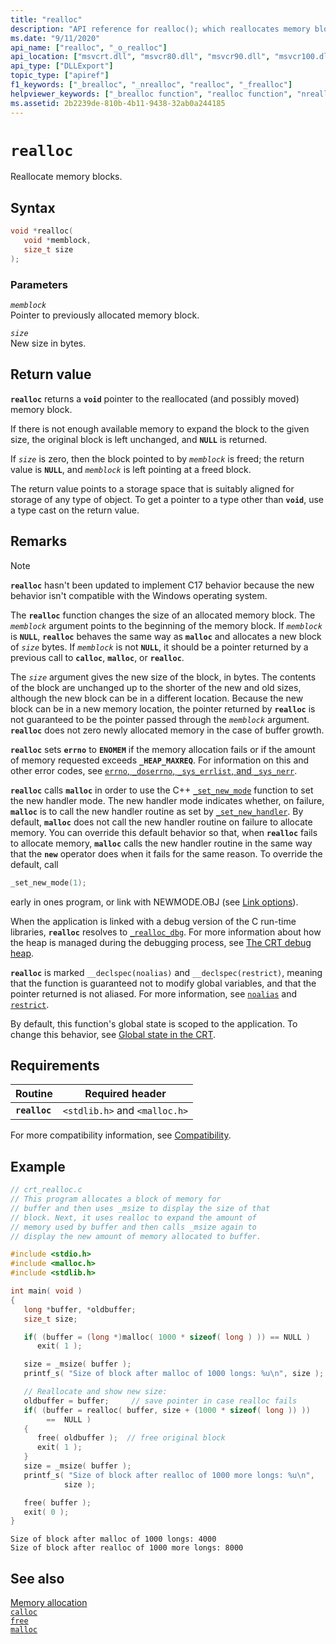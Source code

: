 ```yaml
---
title: "realloc"
description: "API reference for realloc(); which reallocates memory blocks."
ms.date: "9/11/2020"
api_name: ["realloc", "_o_realloc"]
api_location: ["msvcrt.dll", "msvcr80.dll", "msvcr90.dll", "msvcr100.dll", "msvcr100_clr0400.dll", "msvcr110.dll", "msvcr110_clr0400.dll", "msvcr120.dll", "msvcr120_clr0400.dll", "ucrtbase.dll", "api-ms-win-crt-heap-l1-1-0.dll", "api-ms-win-crt-private-l1-1-0.dll"]
api_type: ["DLLExport"]
topic_type: ["apiref"]
f1_keywords: ["_brealloc", "_nrealloc", "realloc", "_frealloc"]
helpviewer_keywords: ["_brealloc function", "realloc function", "nrealloc function", "frealloc function", "_nrealloc function", "memory blocks, reallocating", "memory, reallocating", "_frealloc function", "reallocate memory blocks"]
ms.assetid: 2b2239de-810b-4b11-9438-32ab0a244185
---
```

# `realloc`

Reallocate memory blocks.

## Syntax

```C
void *realloc(
   void *memblock,
   size_t size
);
```

### Parameters

*`memblock`*\
Pointer to previously allocated memory block.

*`size`*\
New size in bytes.

## Return value

**`realloc`** returns a **`void`** pointer to the reallocated (and possibly moved) memory block.

If there is not enough available memory to expand the block to the given size, the original block is left unchanged, and **`NULL`** is returned.

If *`size`* is zero, then the block pointed to by *`memblock`* is freed; the return value is **`NULL`**, and *`memblock`* is left pointing at a freed block.

The return value points to a storage space that is suitably aligned for storage of any type of object. To get a pointer to a type other than **`void`**, use a type cast on the return value.

## Remarks

> [!NOTE]
> **`realloc`** hasn't been updated to implement C17 behavior because the new behavior isn't compatible with the Windows operating system.

The **`realloc`** function changes the size of an allocated memory block. The *`memblock`* argument points to the beginning of the memory block. If *`memblock`* is **`NULL`**, **`realloc`** behaves the same way as **`malloc`** and allocates a new block of *`size`* bytes. If *`memblock`* is not **`NULL`**, it should be a pointer returned by a previous call to **`calloc`**, **`malloc`**, or **`realloc`**.

The *`size`* argument gives the new size of the block, in bytes. The contents of the block are unchanged up to the shorter of the new and old sizes, although the new block can be in a different location. Because the new block can be in a new memory location, the pointer returned by **`realloc`** is not guaranteed to be the pointer passed through the *`memblock`* argument. **`realloc`** does not zero newly allocated memory in the case of buffer growth.

**`realloc`** sets **`errno`** to **`ENOMEM`** if the memory allocation fails or if the amount of memory requested exceeds **`_HEAP_MAXREQ`**. For information on this and other error codes, see [`errno`, `_doserrno`, `_sys_errlist`, and `_sys_nerr`](../errno-doserrno-sys-errlist-and-sys-nerr.md).

**`realloc`** calls **`malloc`** in order to use the C++ [`_set_new_mode`](set-new-mode.md) function to set the new handler mode. The new handler mode indicates whether, on failure, **`malloc`** is to call the new handler routine as set by [`_set_new_handler`](set-new-handler.md). By default, **`malloc`** does not call the new handler routine on failure to allocate memory. You can override this default behavior so that, when **`realloc`** fails to allocate memory, **`malloc`** calls the new handler routine in the same way that the **`new`** operator does when it fails for the same reason. To override the default, call

```C
_set_new_mode(1);
```

early in ones program, or link with NEWMODE.OBJ (see [Link options](../link-options.md)).

When the application is linked with a debug version of the C run-time libraries, **`realloc`** resolves to [`_realloc_dbg`](realloc-dbg.md). For more information about how the heap is managed during the debugging process, see [The CRT debug heap](/visualstudio/debugger/crt-debug-heap-details).

**`realloc`** is marked `__declspec(noalias)` and `__declspec(restrict)`, meaning that the function is guaranteed not to modify global variables, and that the pointer returned is not aliased. For more information, see [`noalias`](../../cpp/noalias.md) and [`restrict`](../../cpp/restrict.md).

By default, this function's global state is scoped to the application. To change this behavior, see [Global state in the CRT](../global-state.md).

## Requirements

|Routine|Required header|
|-------------|---------------------|
|**`realloc`**|`<stdlib.h>` and `<malloc.h>`|

For more compatibility information, see [Compatibility](../compatibility.md).

## Example

```C
// crt_realloc.c
// This program allocates a block of memory for
// buffer and then uses _msize to display the size of that
// block. Next, it uses realloc to expand the amount of
// memory used by buffer and then calls _msize again to
// display the new amount of memory allocated to buffer.

#include <stdio.h>
#include <malloc.h>
#include <stdlib.h>

int main( void )
{
   long *buffer, *oldbuffer;
   size_t size;

   if( (buffer = (long *)malloc( 1000 * sizeof( long ) )) == NULL )
      exit( 1 );

   size = _msize( buffer );
   printf_s( "Size of block after malloc of 1000 longs: %u\n", size );

   // Reallocate and show new size:
   oldbuffer = buffer;     // save pointer in case realloc fails
   if( (buffer = realloc( buffer, size + (1000 * sizeof( long )) ))
        ==  NULL )
   {
      free( oldbuffer );  // free original block
      exit( 1 );
   }
   size = _msize( buffer );
   printf_s( "Size of block after realloc of 1000 more longs: %u\n",
            size );

   free( buffer );
   exit( 0 );
}
```

```Output
Size of block after malloc of 1000 longs: 4000
Size of block after realloc of 1000 more longs: 8000
```

## See also

[Memory allocation](../memory-allocation.md)\
[`calloc`](calloc.md)\
[`free`](free.md)\
[`malloc`](malloc.md)
